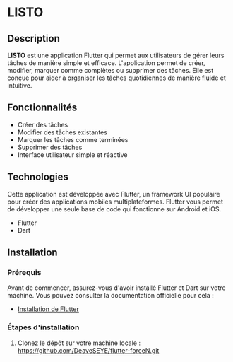 # LISTO

## Description

**LISTO** est une application Flutter qui permet aux utilisateurs de gérer leurs tâches de manière simple et efficace. L'application permet de créer, modifier, marquer comme complètes ou supprimer des tâches. Elle est conçue pour aider à organiser les tâches quotidiennes de manière fluide et intuitive.

## Fonctionnalités

- Créer des tâches
- Modifier des tâches existantes
- Marquer les tâches comme terminées
- Supprimer des tâches
- Interface utilisateur simple et réactive

## Technologies

Cette application est développée avec Flutter, un framework UI populaire pour créer des applications mobiles multiplateformes. Flutter vous permet de développer une seule base de code qui fonctionne sur Android et iOS.

- Flutter
- Dart

## Installation

### Prérequis

Avant de commencer, assurez-vous d'avoir installé Flutter et Dart sur votre machine. Vous pouvez consulter la documentation officielle pour cela :
- [Installation de Flutter](https://flutter.dev/docs/get-started/install)

### Étapes d'installation

1. Clonez le dépôt sur votre machine locale :
   https://github.com/DeaveSEYE/flutter-forceN.git
